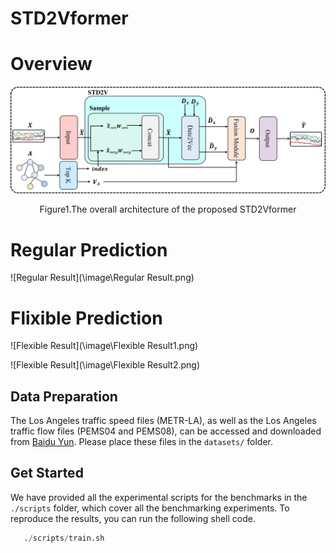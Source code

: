 # STD2Vformer



# Overview

![](./image/overview.png)	

<center><p>Figure1.The overall architecture of the proposed STD2Vformer</p></center>				



# Regular Prediction

![Regular Result](\image\Regular Result.png)

# Flixible Prediction

![Flexible Result](\image\Flexible Result1.png)

![Flexible Result](\image\Flexible Result2.png)



## Data Preparation

The Los Angeles traffic speed files (METR-LA), as well as the Los Angeles traffic flow files (PEMS04 and PEMS08), can be accessed and downloaded from [Baidu Yun](https://pan.baidu.com/s/1ShuACUFZGR0EnEkIoYSw-A?pwd=ib60). Please place these files in the `datasets/` folder.



## Get Started

We have provided all the experimental scripts for the benchmarks in the `./scripts` folder, which cover all the benchmarking experiments. To reproduce the results, you can run the following shell code.

```python
   ./scripts/train.sh
```



